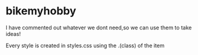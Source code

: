 # bikemyhobby
I have commented out whatever we dont need,so we can use them to take ideas!

Every style is created in styles.css using the .(class) of the item
